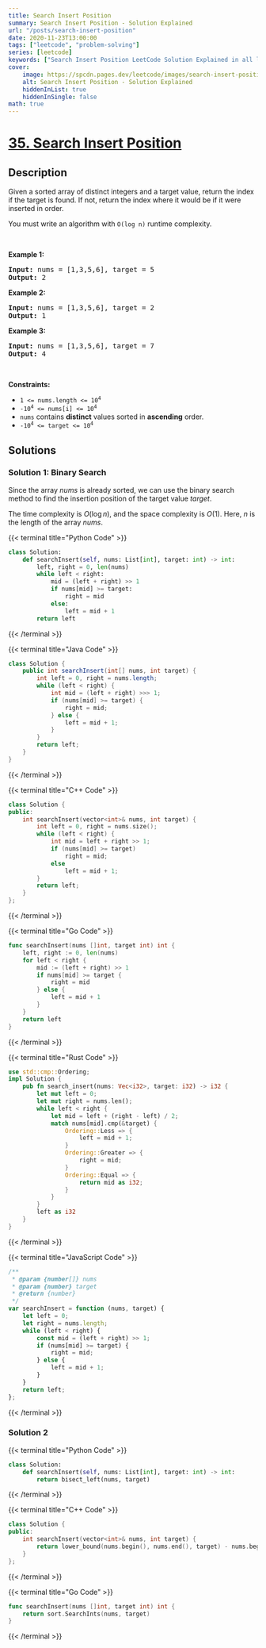 ```yaml
---
title: Search Insert Position
summary: Search Insert Position - Solution Explained
url: "/posts/search-insert-position"
date: 2020-11-23T13:00:00
tags: ["leetcode", "problem-solving"]
series: [leetcode]
keywords: ["Search Insert Position LeetCode Solution Explained in all languages", "35", "leetcode question 35", "Search Insert Position", "LeetCode", "leetcode solution in Python3 C++ Java Go PHP Ruby Swift TypeScript Rust C# JavaScript C", "GeeksforGeeks", "InterviewBit", "Coding Ninjas", "HackerRank", "HackerEarth", "CodeChef", "TopCoder", "AlgoExpert", "freeCodeCamp", "Codeforces", "GitHub", "AtCoder", "Samir Paul"]
cover:
    image: https://spcdn.pages.dev/leetcode/images/search-insert-position.webp
    alt: Search Insert Position - Solution Explained
    hiddenInList: true
    hiddenInSingle: false
math: true
---
```



# [35. Search Insert Position](https://leetcode.com/problems/search-insert-position)


## Description

<p>Given a sorted array of distinct integers and a target value, return the index if the target is found. If not, return the index where it would be if it were inserted in order.</p>

<p>You must&nbsp;write an algorithm with&nbsp;<code>O(log n)</code> runtime complexity.</p>

<p>&nbsp;</p>
<p><strong class="example">Example 1:</strong></p>

<pre>
<strong>Input:</strong> nums = [1,3,5,6], target = 5
<strong>Output:</strong> 2
</pre>

<p><strong class="example">Example 2:</strong></p>

<pre>
<strong>Input:</strong> nums = [1,3,5,6], target = 2
<strong>Output:</strong> 1
</pre>

<p><strong class="example">Example 3:</strong></p>

<pre>
<strong>Input:</strong> nums = [1,3,5,6], target = 7
<strong>Output:</strong> 4
</pre>

<p>&nbsp;</p>
<p><strong>Constraints:</strong></p>

<ul>
	<li><code>1 &lt;= nums.length &lt;= 10<sup>4</sup></code></li>
	<li><code>-10<sup>4</sup> &lt;= nums[i] &lt;= 10<sup>4</sup></code></li>
	<li><code>nums</code> contains <strong>distinct</strong> values sorted in <strong>ascending</strong> order.</li>
	<li><code>-10<sup>4</sup> &lt;= target &lt;= 10<sup>4</sup></code></li>
</ul>

## Solutions

### Solution 1: Binary Search

Since the array $nums$ is already sorted, we can use the binary search method to find the insertion position of the target value $target$.

The time complexity is $O(\log n)$, and the space complexity is $O(1)$. Here, $n$ is the length of the array $nums$.

<!-- tabs:start -->

{{< terminal title="Python Code" >}}
```python
class Solution:
    def searchInsert(self, nums: List[int], target: int) -> int:
        left, right = 0, len(nums)
        while left < right:
            mid = (left + right) >> 1
            if nums[mid] >= target:
                right = mid
            else:
                left = mid + 1
        return left
```
{{< /terminal >}}

{{< terminal title="Java Code" >}}
```java
class Solution {
    public int searchInsert(int[] nums, int target) {
        int left = 0, right = nums.length;
        while (left < right) {
            int mid = (left + right) >>> 1;
            if (nums[mid] >= target) {
                right = mid;
            } else {
                left = mid + 1;
            }
        }
        return left;
    }
}
```
{{< /terminal >}}

{{< terminal title="C++ Code" >}}
```cpp
class Solution {
public:
    int searchInsert(vector<int>& nums, int target) {
        int left = 0, right = nums.size();
        while (left < right) {
            int mid = left + right >> 1;
            if (nums[mid] >= target)
                right = mid;
            else
                left = mid + 1;
        }
        return left;
    }
};
```
{{< /terminal >}}

{{< terminal title="Go Code" >}}
```go
func searchInsert(nums []int, target int) int {
	left, right := 0, len(nums)
	for left < right {
		mid := (left + right) >> 1
		if nums[mid] >= target {
			right = mid
		} else {
			left = mid + 1
		}
	}
	return left
}
```
{{< /terminal >}}

{{< terminal title="Rust Code" >}}
```rust
use std::cmp::Ordering;
impl Solution {
    pub fn search_insert(nums: Vec<i32>, target: i32) -> i32 {
        let mut left = 0;
        let mut right = nums.len();
        while left < right {
            let mid = left + (right - left) / 2;
            match nums[mid].cmp(&target) {
                Ordering::Less => {
                    left = mid + 1;
                }
                Ordering::Greater => {
                    right = mid;
                }
                Ordering::Equal => {
                    return mid as i32;
                }
            }
        }
        left as i32
    }
}
```
{{< /terminal >}}

{{< terminal title="JavaScript Code" >}}
```js
/**
 * @param {number[]} nums
 * @param {number} target
 * @return {number}
 */
var searchInsert = function (nums, target) {
    let left = 0;
    let right = nums.length;
    while (left < right) {
        const mid = (left + right) >> 1;
        if (nums[mid] >= target) {
            right = mid;
        } else {
            left = mid + 1;
        }
    }
    return left;
};
```
{{< /terminal >}}

<!-- tabs:end -->

### Solution 2

<!-- tabs:start -->

{{< terminal title="Python Code" >}}
```python
class Solution:
    def searchInsert(self, nums: List[int], target: int) -> int:
        return bisect_left(nums, target)
```
{{< /terminal >}}

{{< terminal title="C++ Code" >}}
```cpp
class Solution {
public:
    int searchInsert(vector<int>& nums, int target) {
        return lower_bound(nums.begin(), nums.end(), target) - nums.begin();
    }
};
```
{{< /terminal >}}

{{< terminal title="Go Code" >}}
```go
func searchInsert(nums []int, target int) int {
	return sort.SearchInts(nums, target)
}
```
{{< /terminal >}}

<!-- tabs:end -->

<!-- end -->
